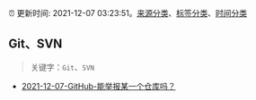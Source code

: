 :alarm_clock: 更新时间: 2021-12-07 03:23:51。[来源分类](../README.md)、[标签分类](../TAGS.md)、[时间分类](../TIMELINE.md)

## Git、SVN


> 关键字：`Git`、`SVN`



- [2021-12-07-GitHub-能举报某一个仓库吗？](https://www.v2ex.com/t/820540) 
